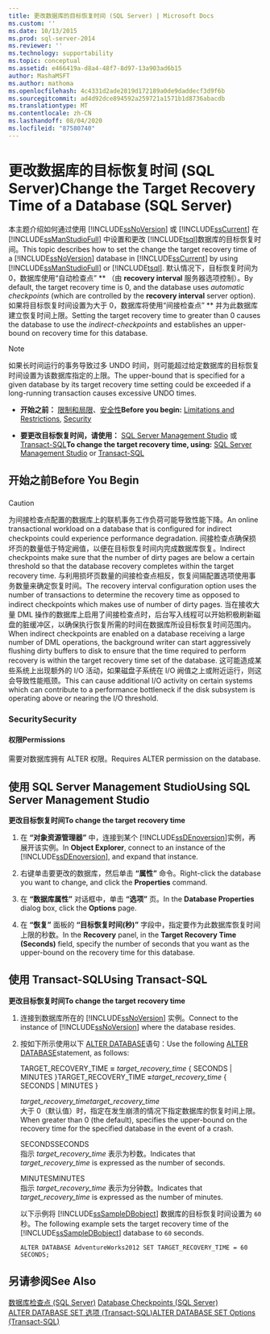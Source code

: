 ```yaml
---
title: 更改数据库的目标恢复时间 (SQL Server) | Microsoft Docs
ms.custom: ''
ms.date: 10/13/2015
ms.prod: sql-server-2014
ms.reviewer: ''
ms.technology: supportability
ms.topic: conceptual
ms.assetid: e466419a-d8a4-48f7-8d97-13a903ad6b15
author: MashaMSFT
ms.author: mathoma
ms.openlocfilehash: 4c4331d2ade2819d172189a0de9daddecf3d9f6b
ms.sourcegitcommit: ad4d92dce894592a259721a1571b1d8736abacdb
ms.translationtype: MT
ms.contentlocale: zh-CN
ms.lasthandoff: 08/04/2020
ms.locfileid: "87580740"
---
```

# <a name="change-the-target-recovery-time-of-a-database-sql-server"></a><span data-ttu-id="4ea71-102">更改数据库的目标恢复时间 (SQL Server)</span><span class="sxs-lookup"><span data-stu-id="4ea71-102">Change the Target Recovery Time of a Database (SQL Server)</span></span>
  <span data-ttu-id="4ea71-103">本主题介绍如何通过使用 [!INCLUDE[ssNoVersion](../../includes/ssnoversion-md.md)] 或 [!INCLUDE[ssCurrent](../../includes/sscurrent-md.md)] 在 [!INCLUDE[ssManStudioFull](../../includes/ssmanstudiofull-md.md)] 中设置和更改 [!INCLUDE[tsql](../../includes/tsql-md.md)]数据库的目标恢复时间。</span><span class="sxs-lookup"><span data-stu-id="4ea71-103">This topic describes how to set the change the target recovery time of a [!INCLUDE[ssNoVersion](../../includes/ssnoversion-md.md)] database in [!INCLUDE[ssCurrent](../../includes/sscurrent-md.md)] by using [!INCLUDE[ssManStudioFull](../../includes/ssmanstudiofull-md.md)] or [!INCLUDE[tsql](../../includes/tsql-md.md)].</span></span> <span data-ttu-id="4ea71-104">默认情况下，目标恢复时间为 0，数据库使用“自动检查点” \*\* （由 **recovery interval** 服务器选项控制）。</span><span class="sxs-lookup"><span data-stu-id="4ea71-104">By default, the target recovery time is 0, and the database uses *automatic checkpoints* (which are controlled by the **recovery interval** server option).</span></span> <span data-ttu-id="4ea71-105">如果将目标恢复时间设置为大于 0，数据库将使用“间接检查点” \*\* 并为此数据库建立恢复时间上限。</span><span class="sxs-lookup"><span data-stu-id="4ea71-105">Setting the target recovery time to greater than 0 causes the database to use the *indirect-checkpoints* and establishes an upper-bound on recovery time for this database.</span></span>  
  
> [!NOTE]  
>  <span data-ttu-id="4ea71-106">如果长时间运行的事务导致过多 UNDO 时间，则可能超过给定数据库的目标恢复时间设置为该数据库指定的上限。</span><span class="sxs-lookup"><span data-stu-id="4ea71-106">The upper-bound that is specified for a given database by its target recovery time setting could be exceeded if a long-running transaction causes excessive UNDO times.</span></span>  
  
-   <span data-ttu-id="4ea71-107">**开始之前：** [限制和局限](#Restrictions)、[安全性](#Security)</span><span class="sxs-lookup"><span data-stu-id="4ea71-107">**Before you begin:**  [Limitations and Restrictions](#Restrictions), [Security](#Security)</span></span>  
  
-   <span data-ttu-id="4ea71-108">**要更改目标恢复时间，请使用：** [SQL Server Management Studio](#SSMSProcedure) 或 [Transact-SQL](#TsqlProcedure)</span><span class="sxs-lookup"><span data-stu-id="4ea71-108">**To change the target recovery time, using:**  [SQL Server Management Studio](#SSMSProcedure) or [Transact-SQL](#TsqlProcedure)</span></span>  
  
##  <a name="before-you-begin"></a><a name="BeforeYouBegin"></a> <span data-ttu-id="4ea71-109">开始之前</span><span class="sxs-lookup"><span data-stu-id="4ea71-109">Before You Begin</span></span>  
  
###  <a name="Restrictions"></a>  
  
> [!CAUTION]  
>  <span data-ttu-id="4ea71-110">为间接检查点配置的数据库上的联机事务工作负荷可能导致性能下降。</span><span class="sxs-lookup"><span data-stu-id="4ea71-110">An online transactional workload on a database that is configured for indirect checkpoints could experience performance degradation.</span></span> <span data-ttu-id="4ea71-111">间接检查点确保损坏页的数量低于特定阙值，以便在目标恢复时间内完成数据库恢复。</span><span class="sxs-lookup"><span data-stu-id="4ea71-111">Indirect checkpoints make sure that the number of dirty pages are below a certain threshold so that the database recovery completes within the target recovery time.</span></span> <span data-ttu-id="4ea71-112">与利用损坏页数量的间接检查点相反，恢复间隔配置选项使用事务数量来确定恢复时间。</span><span class="sxs-lookup"><span data-stu-id="4ea71-112">The recovery interval configuration option uses the number of transactions to determine the recovery time as opposed to indirect checkpoints which makes use of number of dirty pages.</span></span> <span data-ttu-id="4ea71-113">当在接收大量 DML 操作的数据库上启用了间接检查点时，后台写入线程可以开始积极刷新磁盘的脏缓冲区，以确保执行恢复所需的时间在数据库所设目标恢复时间范围内。</span><span class="sxs-lookup"><span data-stu-id="4ea71-113">When indirect checkpoints are enabled on a database receiving a large number of DML operations, the background writer can start aggressively flushing dirty buffers to disk to ensure that the time required to perform recovery is within the target recovery time set of the database.</span></span> <span data-ttu-id="4ea71-114">这可能造成某些系统上出现额外的 I/O 活动，如果磁盘子系统在 I/O 阙值之上或附近运行，则这会导致性能瓶颈。</span><span class="sxs-lookup"><span data-stu-id="4ea71-114">This can cause additional I/O activity on certain systems which can contribute to a performance bottleneck if the disk subsystem is operating above or nearing the I/O threshold.</span></span>  
  
###  <a name="security"></a><a name="Security"></a> <span data-ttu-id="4ea71-115">Security</span><span class="sxs-lookup"><span data-stu-id="4ea71-115">Security</span></span>  
  
####  <a name="permissions"></a><a name="Permissions"></a> <span data-ttu-id="4ea71-116">权限</span><span class="sxs-lookup"><span data-stu-id="4ea71-116">Permissions</span></span>  
 <span data-ttu-id="4ea71-117">需要对数据库拥有 ALTER 权限。</span><span class="sxs-lookup"><span data-stu-id="4ea71-117">Requires ALTER permission on the database.</span></span>  
  
##  <a name="using-sql-server-management-studio"></a><a name="SSMSProcedure"></a> <span data-ttu-id="4ea71-118">使用 SQL Server Management Studio</span><span class="sxs-lookup"><span data-stu-id="4ea71-118">Using SQL Server Management Studio</span></span>  
 <span data-ttu-id="4ea71-119">**更改目标恢复时间**</span><span class="sxs-lookup"><span data-stu-id="4ea71-119">**To change the target recovery time**</span></span>  
  
1.  <span data-ttu-id="4ea71-120">在 **“对象资源管理器”** 中，连接到某个 [!INCLUDE[ssDEnoversion](../../includes/ssdenoversion-md.md)]实例，再展开该实例。</span><span class="sxs-lookup"><span data-stu-id="4ea71-120">In **Object Explorer**, connect to an instance of the [!INCLUDE[ssDEnoversion](../../includes/ssdenoversion-md.md)], and expand that instance.</span></span>  
  
2.  <span data-ttu-id="4ea71-121">右键单击要更改的数据库，然后单击 **“属性”** 命令。</span><span class="sxs-lookup"><span data-stu-id="4ea71-121">Right-click the database you want to change, and click the **Properties** command.</span></span>  
  
3.  <span data-ttu-id="4ea71-122">在 **“数据库属性”** 对话框中，单击 **“选项”** 页。</span><span class="sxs-lookup"><span data-stu-id="4ea71-122">In the **Database Properties** dialog box, click the **Options** page.</span></span>  
  
4.  <span data-ttu-id="4ea71-123">在 **“恢复”** 面板的 **“目标恢复时间(秒)”** 字段中，指定要作为此数据库恢复时间上限的秒数。</span><span class="sxs-lookup"><span data-stu-id="4ea71-123">In the **Recovery** panel, in the **Target Recovery Time (Seconds)** field, specify the number of seconds that you want as the upper-bound on the recovery time for this database.</span></span>  
  
##  <a name="using-transact-sql"></a><a name="TsqlProcedure"></a> <span data-ttu-id="4ea71-124">使用 Transact-SQL</span><span class="sxs-lookup"><span data-stu-id="4ea71-124">Using Transact-SQL</span></span>  
 <span data-ttu-id="4ea71-125">**更改目标恢复时间**</span><span class="sxs-lookup"><span data-stu-id="4ea71-125">**To change the target recovery time**</span></span>  
  
1.  <span data-ttu-id="4ea71-126">连接到数据库所在的 [!INCLUDE[ssNoVersion](../../includes/ssnoversion-md.md)] 实例。</span><span class="sxs-lookup"><span data-stu-id="4ea71-126">Connect to the instance of [!INCLUDE[ssNoVersion](../../includes/ssnoversion-md.md)] where the database resides.</span></span>  
  
2.  <span data-ttu-id="4ea71-127">按如下所示使用以下 [ALTER DATABASE](/sql/t-sql/statements/alter-database-transact-sql-set-options)语句：</span><span class="sxs-lookup"><span data-stu-id="4ea71-127">Use the following [ALTER DATABASE](/sql/t-sql/statements/alter-database-transact-sql-set-options)statement, as follows:</span></span>  
  
     <span data-ttu-id="4ea71-128">TARGET_RECOVERY_TIME **=** _target_recovery_time_ { SECONDS | MINUTES }</span><span class="sxs-lookup"><span data-stu-id="4ea71-128">TARGET_RECOVERY_TIME **=**_target_recovery_time_ { SECONDS | MINUTES }</span></span>  
  
     <span data-ttu-id="4ea71-129">*target_recovery_time*</span><span class="sxs-lookup"><span data-stu-id="4ea71-129">*target_recovery_time*</span></span>  
     <span data-ttu-id="4ea71-130">大于 0（默认值）时，指定在发生崩溃的情况下指定数据库的恢复时间上限。</span><span class="sxs-lookup"><span data-stu-id="4ea71-130">When greater than 0 (the default), specifies the upper-bound on the recovery time for the specified database in the event of a crash.</span></span>  
  
     <span data-ttu-id="4ea71-131">SECONDS</span><span class="sxs-lookup"><span data-stu-id="4ea71-131">SECONDS</span></span>  
     <span data-ttu-id="4ea71-132">指示 *target_recovery_time* 表示为秒数。</span><span class="sxs-lookup"><span data-stu-id="4ea71-132">Indicates that *target_recovery_time* is expressed as the number of seconds.</span></span>  
  
     <span data-ttu-id="4ea71-133">MINUTES</span><span class="sxs-lookup"><span data-stu-id="4ea71-133">MINUTES</span></span>  
     <span data-ttu-id="4ea71-134">指示 *target_recovery_time* 表示为分钟数。</span><span class="sxs-lookup"><span data-stu-id="4ea71-134">Indicates that *target_recovery_time* is expressed as the number of minutes.</span></span>  
  
     <span data-ttu-id="4ea71-135">以下示例将 [!INCLUDE[ssSampleDBobject](../../includes/sssampledbobject-md.md)] 数据库的目标恢复时间设置为 `60` 秒。</span><span class="sxs-lookup"><span data-stu-id="4ea71-135">The following example sets the target recovery time of the [!INCLUDE[ssSampleDBobject](../../includes/sssampledbobject-md.md)] database to `60` seconds.</span></span>  
  
    ```  
    ALTER DATABASE AdventureWorks2012 SET TARGET_RECOVERY_TIME = 60 SECONDS;  
    ```  
  
## <a name="see-also"></a><span data-ttu-id="4ea71-136">另请参阅</span><span class="sxs-lookup"><span data-stu-id="4ea71-136">See Also</span></span>  
 <span data-ttu-id="4ea71-137">[数据库检查点 (SQL Server)](database-checkpoints-sql-server.md) </span><span class="sxs-lookup"><span data-stu-id="4ea71-137">[Database Checkpoints &#40;SQL Server&#41;](database-checkpoints-sql-server.md) </span></span>  
 [<span data-ttu-id="4ea71-138">ALTER DATABASE SET 选项 (Transact-SQL)</span><span class="sxs-lookup"><span data-stu-id="4ea71-138">ALTER DATABASE SET Options &#40;Transact-SQL&#41;</span></span>](/sql/t-sql/statements/alter-database-transact-sql-set-options)  
  
  
